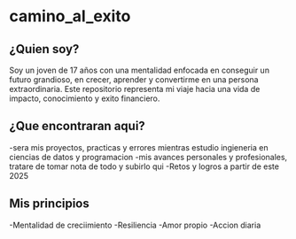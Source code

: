 # camino_al_exito

## ¿Quien soy?
Soy un joven de 17 años con una mentalidad enfocada en conseguir un futuro grandioso,
en crecer, aprender y convertirme en una persona extraordinaria. Este repositorio
representa mi viaje hacia una vida de impacto, conocimiento y exito financiero.

## ¿Que encontraran aqui?
-sera mis proyectos, practicas y errores mientras estudio 
ingieneria en ciencias de datos y programacion
-mis avances personales y profesionales, tratare de tomar nota de todo y subirlo qui
-Retos y logros a partir de este 2025

## Mis principios 
-Mentalidad de creciimiento
-Resiliencia
-Amor propio
-Accion diaria
